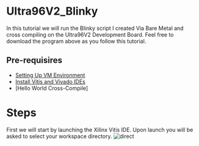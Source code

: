 # Ultra96V2_Blinky
In this tutorial we will run the Blinky script I created Via Bare Metal and cross compiling on the Ultra96V2 Development Board.
Feel free to download the program above as you follow this tutorial.
## Pre-requisires
- [Setting Up VM Environment](https://github.com/abdoo8080/tutorials/blob/main/virtual_machine_setup/tutorial.md)
- [Install Vitis and Vivado IDEs](https://github.com/abdoo8080/tutorials/blob/main/install_vitis_and_vivado/install_vitis_and_vivado.md)
- [Hello World Cross-Compile]

# Steps

First we will start by launching the Xilinx Vitis IDE. Upon launch you will be asked to select your workspace directory.
![direct](https://user-images.githubusercontent.com/72533453/129287452-0ce2adbe-43fa-4b6e-b103-291c38e977dd.PNG)
